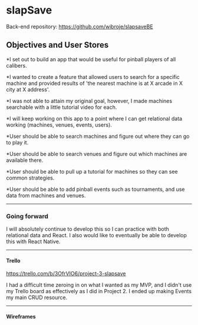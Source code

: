 slapSave
========

Back-end repository: https://github.com/wibroje/slapsaveBE

## Objectives and User Stores
*I set out to build an app that would be useful for pinball players of all calibers.  

*I wanted to create a feature that allowed users to search for a specific machine and provided results of 'the nearest machine is at X arcade in X city at X address'.  

*I was not able to attain my original goal, however, I made machines searchable with a little tutorial video for each.  

*I will keep working on this app to a point where I can get relational data working (machines, venues, events, users).  

*User should be able to search machines and figure out where they can go to play it.  

*User should be able to search venues and figure out which machines are available there.  

*User should be able to pull up a tutorial for machines so they can see common strategies.  

*User should be able to add pinball events such as tournaments, and use data from machines and venues.

---

### Going forward

I will absolutely continue to develop this so I can practice with both relational data and React. I also would like to eventually be able to develop this with React Native.

---

#### Trello
https://trello.com/b/3OfrVIO6/project-3-slapsave

I had a difficult time zeroing in on what I wanted as my MVP, and I didn't use my Trello board as effectively as I did in Project 2. I ended up making Events my main CRUD resource.

---

#### Wireframes
